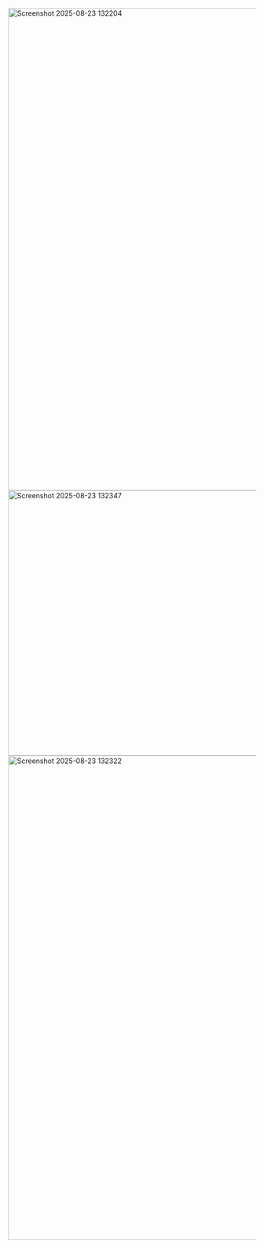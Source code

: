 <img width="1889" height="982" alt="Screenshot 2025-08-23 132204" src="https://github.com/user-attachments/assets/a278dafb-7cf9-4433-8734-ed3b61cab965" />
<img width="1891" height="540" alt="Screenshot 2025-08-23 132347" src="https://github.com/user-attachments/assets/e3737795-7026-452b-b3a6-e7151b737971" />
<img width="1890" height="986" alt="Screenshot 2025-08-23 132322" src="https://github.com/user-attachments/assets/d15fd14e-ea5f-442f-b86f-8c3a866d9f27" />
